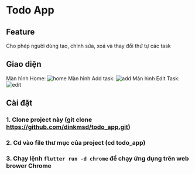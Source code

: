 # Todo App


## Feature
Cho phép người dùng tạo, chỉnh sửa, xoá và thay đổi thứ tự các task

## Giao diện
Màn hình Home:
![home](https://github.com/dinkmsd/todo_app/assets/85824110/3012c9fc-59fb-42ed-9415-9d832e57fd17)
Màn hình Add task:
![add](https://github.com/dinkmsd/todo_app/assets/85824110/d2b8deb5-5da4-4890-a7d3-87508fbd2029)
Màn hình Edit Task:
![edit](https://github.com/dinkmsd/todo_app/assets/85824110/09fec5d3-49b5-4d36-b325-b3d949dbe186)

## Cài đặt
### 1. Clone project này (git clone https://github.com/dinkmsd/todo_app.git)
### 2. Cd vào file thư mục của project (cd todo_app)
### 3. Chạy lệnh `flutter run -d chrome` để chạy ứng dụng trên web brower Chrome
